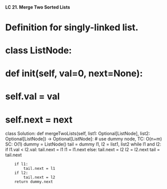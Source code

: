 #### LC 21. Merge Two Sorted Lists
# Definition for singly-linked list.
# class ListNode:
#     def __init__(self, val=0, next=None):
#         self.val = val
#         self.next = next
class Solution:
    def mergeTwoLists(self, list1: Optional[ListNode], list2: Optional[ListNode]) -> Optional[ListNode]:
        # use dummy node, TC: O(n+m) SC: O(1) 
        dummy = ListNode()
        tail = dummy
        l1, l2 = list1, list2
        while l1 and l2:
            if l1.val < l2.val:
                tail.next = l1
                l1 = l1.next
            else:
                tail.next = l2
                l2 = l2.next
            tail = tail.next
        
        if l1:
            tail.next = l1
        if l2:
            tail.next = l2
        return dummy.next